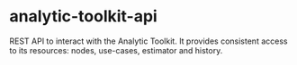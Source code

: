 # analytic-toolkit-api
REST API to interact with the Analytic Toolkit. It provides consistent access to its resources: nodes, use-cases, estimator and history.
